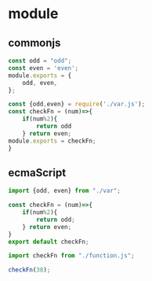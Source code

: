 # module

## commonjs

```javascript | var.js
const odd = "odd";
const even = 'even';
module.exports = {
    odd, even,
};
```

```javascript | function.js
const {odd,even} = require('./var.js');
const checkFn = (num)=>{
    if(num%2){
        return odd
    } return even;
module.exports = checkFn;
}
```

## ecmaScript

```javascript
import {odd, even} from "./var";

const checkFn = (num)=>{
    if(num%2){
        return odd;
    } return even;
}
export default checkFn;
```

```javascript
import checkFn from "./function.js";

checkFn(38);
```
